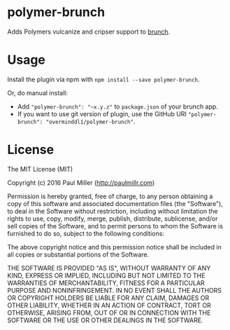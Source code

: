 # polymer-brunch

Adds Polymers vulcanize and cripser support to [brunch](http://brunch.io).

# Usage

Install the plugin via npm with `npm install --save polymer-brunch`.

Or, do manual install:

- Add `"polymer-brunch": "~x.y.z"` to `package.json` of your brunch app.
- If you want to use git version of plugin, use the GitHub URI `"polymer-brunch": "overminddl1/polymer-brunch"`.

# License

The MIT License (MIT)

Copyright (c) 2016 Paul Miller (<http://paulmillr.com>)

Permission is hereby granted, free of charge, to any person obtaining a copy of this software and associated documentation files (the "Software"), to deal in the Software without restriction, including without limitation the rights to use, copy, modify, merge, publish, distribute, sublicense, and/or sell copies of the Software, and to permit persons to whom the Software is furnished to do so, subject to the following conditions:

The above copyright notice and this permission notice shall be included in all copies or substantial portions of the Software.

THE SOFTWARE IS PROVIDED "AS IS", WITHOUT WARRANTY OF ANY KIND, EXPRESS OR IMPLIED, INCLUDING BUT NOT LIMITED TO THE WARRANTIES OF MERCHANTABILITY, FITNESS FOR A PARTICULAR PURPOSE AND NONINFRINGEMENT. IN NO EVENT SHALL THE AUTHORS OR COPYRIGHT HOLDERS BE LIABLE FOR ANY CLAIM, DAMAGES OR OTHER LIABILITY, WHETHER IN AN ACTION OF CONTRACT, TORT OR OTHERWISE, ARISING FROM, OUT OF OR IN CONNECTION WITH THE SOFTWARE OR THE USE OR OTHER DEALINGS IN THE SOFTWARE.
